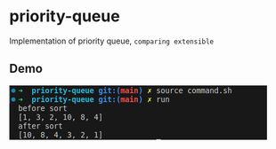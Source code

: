 # priority-queue
Implementation of priority queue, `comparing extensible`

## Demo
![demo](./demo.png)
